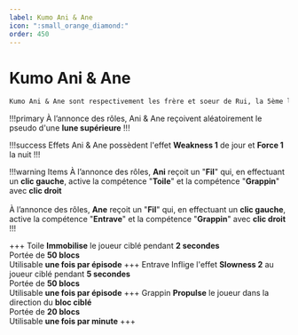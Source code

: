 ```yaml
---
label: Kumo Ani & Ane
icon: ":small_orange_diamond:"
order: 450
---
```


# Kumo Ani & Ane

```txt
Kumo Ani & Ane sont respectivement les frère et soeur de Rui, la 5ème lune inférieure
```

!!!primary
À l’annonce des rôles, Ani & Ane reçoivent aléatoirement le pseudo d'une **lune supérieure**
!!!

!!!success Effets
Ani & Ane possèdent l'effet **Weakness 1** de jour et **Force 1** la nuit
!!!

!!!warning Items
À l’annonce des rôles, **Ani** reçoit un "**Fil**" qui, en effectuant un **clic gauche**, active la compétence "**Toile**" et la compétence "**Grappin**" avec **clic droit** <br>
<br>
À l’annonce des rôles, **Ane** reçoit un "**Fil**" qui, en effectuant un **clic gauche**, active la compétence "**Entrave**" et la compétence "**Grappin**" avec **clic droit**
!!!

+++ Toile
**Immobilise** le joueur ciblé pendant **2 secondes** <br>
Portée de **50 blocs** <br>
Utilisable **une fois par épisode**
+++ Entrave 
Inflige l'effet **Slowness 2** au joueur ciblé pendant **5 secondes** <br>
Portée de **50 blocs** <br>
Utilisable **une fois par épisode**
+++ Grappin
**Propulse** le joueur dans la direction du **bloc ciblé** <br>
Portée de **20 blocs** <br>
Utilisable **une fois par minute**
+++

